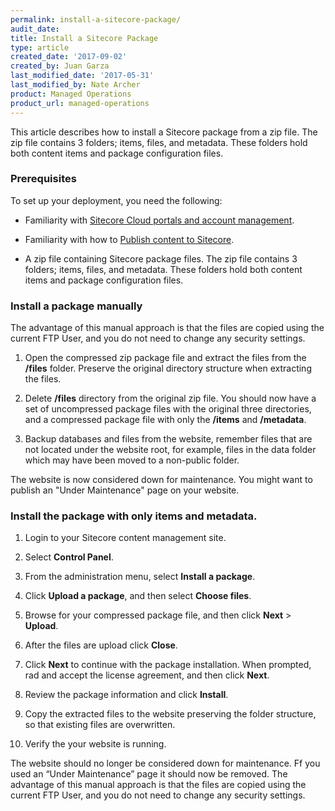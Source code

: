 ```yaml
---
permalink: install-a-sitecore-package/
audit_date:
title: Install a Sitecore Package
type: article
created_date: '2017-09-02'
created_by: Juan Garza
last_modified_date: '2017-05-31'
last_modified_by: Nate Archer
product: Managed Operations
product_url: managed-operations
---
```


This article describes how to install a Sitecore package from a zip file. The zip file contains 3 folders; items, files, and metadata. These folders hold both content items and package configuration files.

### Prerequisites

To set up your deployment, you need the following:

- Familiarity with [Sitecore Cloud portals and account management](/how-to/sitecore-cloud-portals-and-account-management/).

- Familiarity with how to [Publish content to Sitecore](/how-to/publish-content-to-sitecore/).

- A zip file containing Sitecore package files. The zip file contains 3 folders; items, files, and metadata. These folders hold both content items and package configuration files.

### Install a package manually

The advantage of this manual approach is that the files are copied using the current FTP User, and you do not need to change any security settings.

1. Open the compressed zip package file and extract the files from the **/files** folder. Preserve the original directory structure when extracting the files.

2. Delete **/files** directory from the original zip file. <!---Does this mean the original must be compressed again??---> You should now have a set of uncompressed package files with the original three directories, and a compressed package file with only the **/items** and **/metadata**.

<!---Lost right here. Which website, the Azure Webapp, the content management site, just the Website files--->

3. Backup databases and files from the website, remember files that are not located under the website root, for example, files in the data folder which may have been moved to a non-public folder.

The website is now considered down for maintenance. You might want to publish an "Under Maintenance" page on your website.

### Install the package with only items and metadata.

1. Login to your Sitecore content management site.

2. Select **Control Panel**.

3. From the administration menu, select **Install a package**.

4. Click **Upload a package**, and then select **Choose files**.

5. Browse for your compressed package file, and then click **Next** > **Upload**.

6. After the files are upload click **Close**.

7. Click **Next** to continue with the package installation. When prompted, rad and accept the license agreement, and then click **Next**.

8. Review the package information and click **Install**.

9. Copy the extracted files to the website preserving the folder structure, so that existing files are overwritten.

10. Verify the your website is running.

The website should no longer be considered down for maintenance. Ff you used an “Under Maintenance” page it should now be removed. The advantage of this manual approach is that the files are copied using the current FTP User, and you do not need to change any security settings.
